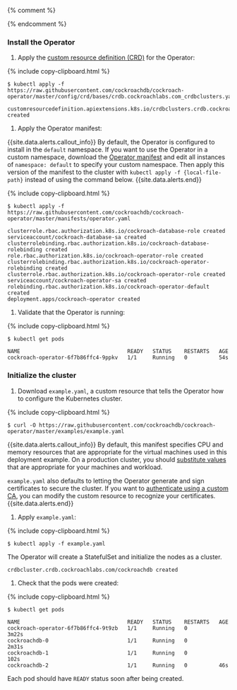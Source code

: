 {% comment %}
<!-- ### Create a CockroachDB namespace

1. Create a `cockroachdb` namespace. You will create the CockroachDB cluster in this namespace:

  {% include copy-clipboard.html %}
  ~~~ shell
  kubectl create namespace cockroachdb
  ~~~

  ~~~
  namespace/cockroachdb created
  ~~~

1. Set `cockroachdb` as the default namespace:

  {% include copy-clipboard.html %}
  ~~~ shell
  kubectl config set-context --current --namespace=cockroachdb
  ~~~

  Validate that this was successful:

  {% include copy-clipboard.html %}
  ~~~ shell
  kubectl config view --minify | grep namespace:
  ~~~

  ~~~
  namespace: cockroachdb
  ~~~

  This lets you issue `kubectl` commands without having to specify the namespace each time. -->
{% endcomment %}

### Install the Operator

1. Apply the [custom resource definition (CRD)](https://kubernetes.io/docs/concepts/extend-kubernetes/api-extension/custom-resources/#customresourcedefinitions) for the Operator:

  {% include copy-clipboard.html %}
  ~~~ shell
  $ kubectl apply -f https://raw.githubusercontent.com/cockroachdb/cockroach-operator/master/config/crd/bases/crdb.cockroachlabs.com_crdbclusters.yaml
  ~~~

  ~~~
  customresourcedefinition.apiextensions.k8s.io/crdbclusters.crdb.cockroachlabs.com created
  ~~~

1. Apply the Operator manifest:

  {{site.data.alerts.callout_info}}
  By default, the Operator is configured to install in the `default` namespace. If you want to use the Operator in a custom namespace, download the [Operator manifest](https://github.com/cockroachdb/cockroach-operator/blob/master/manifests/operator.yaml) and edit all instances of `namespace: default` to specify your custom namespace. Then apply this version of the manifest to the cluster with `kubectl apply -f {local-file-path}` instead of using the command below.
  {{site.data.alerts.end}}

  {% include copy-clipboard.html %}
  ~~~ shell
  $ kubectl apply -f https://raw.githubusercontent.com/cockroachdb/cockroach-operator/master/manifests/operator.yaml
  ~~~

  ~~~
  clusterrole.rbac.authorization.k8s.io/cockroach-database-role created
  serviceaccount/cockroach-database-sa created
  clusterrolebinding.rbac.authorization.k8s.io/cockroach-database-rolebinding created
  role.rbac.authorization.k8s.io/cockroach-operator-role created
  clusterrolebinding.rbac.authorization.k8s.io/cockroach-operator-rolebinding created
  clusterrole.rbac.authorization.k8s.io/cockroach-operator-role created
  serviceaccount/cockroach-operator-sa created
  rolebinding.rbac.authorization.k8s.io/cockroach-operator-default created
  deployment.apps/cockroach-operator created
  ~~~

1. Validate that the Operator is running:

  {% include copy-clipboard.html %}
  ~~~ shell
  $ kubectl get pods
  ~~~

  ~~~
  NAME                                  READY   STATUS    RESTARTS   AGE
  cockroach-operator-6f7b86ffc4-9ppkv   1/1     Running   0          54s
  ~~~

### Initialize the cluster

1. Download `example.yaml`, a custom resource that tells the Operator how to configure the Kubernetes cluster.

  {% include copy-clipboard.html %}
  ~~~ shell
  $ curl -O https://raw.githubusercontent.com/cockroachdb/cockroach-operator/master/examples/example.yaml
  ~~~

  {{site.data.alerts.callout_info}}
  By default, this manifest specifies CPU and memory resources that are appropriate for the virtual machines used in this deployment example. On a production cluster, you should [substitute values](kubernetes-operation.html#allocate-resources) that are appropriate for your machines and workload. 

  `example.yaml` also defaults to letting the Operator generate and sign certificates to secure the cluster. If you want to [authenticate using a custom CA](kubernetes-operation.html#use-a-custom-ca), you can modify the custom resource to recognize your certificates.
  {{site.data.alerts.end}}

1. Apply `example.yaml`:

  {% include copy-clipboard.html %}
  ~~~ shell
  $ kubectl apply -f example.yaml
  ~~~

  The Operator will create a StatefulSet and initialize the nodes as a cluster.

  ~~~
  crdbcluster.crdb.cockroachlabs.com/cockroachdb created
  ~~~

1. Check that the pods were created:

  {% include copy-clipboard.html %}
  ~~~ shell
  $ kubectl get pods
  ~~~

  ~~~
  NAME                                  READY   STATUS    RESTARTS   AGE
  cockroach-operator-6f7b86ffc4-9t9zb   1/1     Running   0          3m22s
  cockroachdb-0                         1/1     Running   0          2m31s
  cockroachdb-1                         1/1     Running   0          102s
  cockroachdb-2                         1/1     Running   0          46s
  ~~~

Each pod should have `READY` status soon after being created.